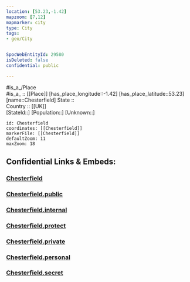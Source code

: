 ```yaml
---
location: [53.23,-1.42] 
mapzoom: [7,12] 
mapmarker: city 
type: City
tags:
- geo/City


SpocWebEntityId: 29580
isDeleted: false
confidential: public

---
```

#is_a_/Place  
#is_a_ :: [[Place]] 
[has_place_longitude::-1.42] 
[has_place_latitude::53.23] 
[name::Chesterfield] 
State ::  
Country :: [[UK]]  
[StateId::] 
[Population::] 
[Unknown::] 


```leaflet
id: Chesterfield
coordinates: [[Chesterfield]] 
markerFile: [[Chesterfield]] 
defaultZoom: 11 
maxZoom: 18
```


## Confidential Links & Embeds: 

### [Chesterfield](/_Standards/Earth/Continent/Europe/Europe~North/UK/England/Regions~England/East_Midlands/Derbyshire/cities~Derbyshire/Derbyshire~North-East/cities~NorthEastDerbyshire/Chesterfield.md) 

### [Chesterfield.public](/_public/Earth/Continent/Europe/Europe~North/UK/England/Regions~England/East_Midlands/Derbyshire/cities~Derbyshire/Derbyshire~North-East/cities~NorthEastDerbyshire/Chesterfield.public.md) 

### [Chesterfield.internal](/_internal/Earth/Continent/Europe/Europe~North/UK/England/Regions~England/East_Midlands/Derbyshire/cities~Derbyshire/Derbyshire~North-East/cities~NorthEastDerbyshire/Chesterfield.internal.md) 

### [Chesterfield.protect](/_protect/Earth/Continent/Europe/Europe~North/UK/England/Regions~England/East_Midlands/Derbyshire/cities~Derbyshire/Derbyshire~North-East/cities~NorthEastDerbyshire/Chesterfield.protect.md) 

### [Chesterfield.private](/_private/Earth/Continent/Europe/Europe~North/UK/England/Regions~England/East_Midlands/Derbyshire/cities~Derbyshire/Derbyshire~North-East/cities~NorthEastDerbyshire/Chesterfield.private.md) 

### [Chesterfield.personal](/_personal/Earth/Continent/Europe/Europe~North/UK/England/Regions~England/East_Midlands/Derbyshire/cities~Derbyshire/Derbyshire~North-East/cities~NorthEastDerbyshire/Chesterfield.personal.md) 

### [Chesterfield.secret](/_secret/Earth/Continent/Europe/Europe~North/UK/England/Regions~England/East_Midlands/Derbyshire/cities~Derbyshire/Derbyshire~North-East/cities~NorthEastDerbyshire/Chesterfield.secret.md)

